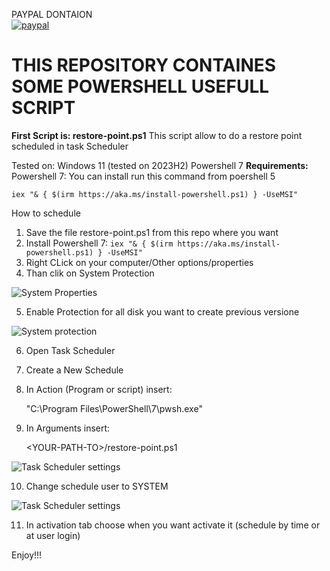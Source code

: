 PAYPAL DONTAION  
[![paypal](https://www.paypalobjects.com/en_US/i/btn/btn_donateCC_LG.gif)](https://www.paypal.me/sistemistaitaliano/1)
# THIS REPOSITORY CONTAINES SOME POWERSHELL USEFULL SCRIPT
**First Script is: restore-point.ps1**
This script allow to do a restore point scheduled in task Scheduler

Tested on: Windows 11 (tested on 2023H2) Powershell 7
**Requirements:** Powershell 7:
You can install run this command from poershell 5

` iex "& { $(irm https://aka.ms/install-powershell.ps1) } -UseMSI" `

How to schedule
1) Save the file restore-point.ps1 from this repo where you want
2) Install Powershell 7: 
` iex "& { $(irm https://aka.ms/install-powershell.ps1) } -UseMSI" `
3) Right CLick on your computer/Other options/properties
4) Than clik on System Protection

![System Properties](https://drive.google.com/uc?export=view&id=1L2IAgKJytJIES8_29mTMLmh3bJbKXBCv)

5) Enable Protection for all disk you want to create previous versione

![System protection](https://drive.google.com/uc?export=view&id=1t9bBkXP--U6cvbkSDqNHSP-e_oHqJ6Rj)

6) Open Task Scheduler
7) Create a New Schedule
8) In Action (Program or script) insert: 
   
   "C:\Program Files\PowerShell\7\pwsh.exe"

9) In Arguments insert:
   
   \<YOUR-PATH-TO\>/restore-point.ps1

![Task Scheduler settings](https://drive.google.com/uc?export=view&id=1pVmG6hSyNfA9wMeN4lt3iPKozj5q1BqA)

10) Change schedule user to SYSTEM

![Task Scheduler settings](https://drive.google.com/uc?export=view&id=1Br7-EYF_hg91-eQnFKkReyyQoWMwnycy)

11) In activation tab choose when you want activate it (schedule by time or at user login)

Enjoy!!!